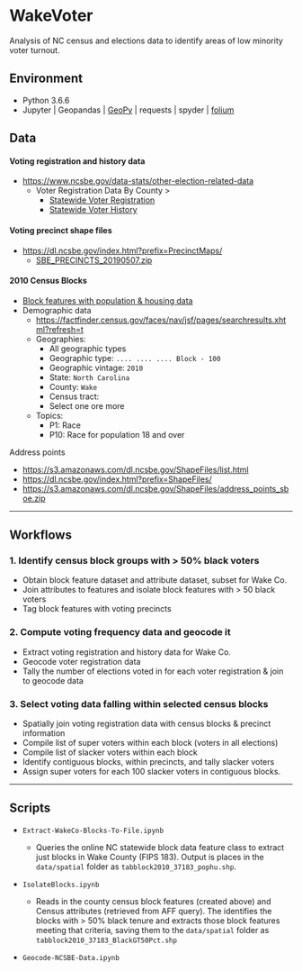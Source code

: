 # WakeVoter

Analysis of NC census and elections data to identify areas of low minority voter turnout. 



## Environment

* Python 3.6.6
* Jupyter | Geopandas | [GeoPy](https://github.com/geopy/geopy) | requests | spyder | [folium](http://python-visualization.github.io/folium/) 



## Data

#### Voting registration and history data

* https://www.ncsbe.gov/data-stats/other-election-related-data 
  * Voter Registration Data By County > 
    * [Statewide Voter Registration](http://dl.ncsbe.gov/data/ncvoter_Statewide.zip)
    *  [Statewide Voter History](http://dl.ncsbe.gov/data/ncvhis_Statewide.zip)

#### Voting precinct shape files 

* <https://dl.ncsbe.gov/index.html?prefix=PrecinctMaps/>
  * [SBE_PRECINCTS_20190507.zip](https://s3.amazonaws.com/dl.ncsbe.gov/PrecinctMaps/SBE_PRECINCTS_20190507.zip)  

#### 2010 Census Blocks 

* [Block features with population & housing data](https://www2.census.gov/geo/tiger/TIGER2010BLKPOPHU/tabblock2010_37_pophu.zip)
* Demographic data
  * https://factfinder.census.gov/faces/nav/jsf/pages/searchresults.xhtml?refresh=t
  * Geographies: 
    * All geographic types
    * Geographic type: `.... .... .... Block - 100`
    * Geographic vintage: `2010`
    * State: `North Carolina`
    * County: `Wake`
    * Census tract: 
    * Select one ore more
  * Topics: 
    * P1: Race
    * P10: Race for population 18 and over

Address points

* https://s3.amazonaws.com/dl.ncsbe.gov/ShapeFiles/list.html
* https://dl.ncsbe.gov/index.html?prefix=ShapeFiles/
* https://s3.amazonaws.com/dl.ncsbe.gov/ShapeFiles/address_points_sboe.zip

---

## Workflows

### 1. Identify census block groups with > 50% black voters

* Obtain block feature dataset and attribute dataset, subset for Wake Co.
* Join attributes to features and isolate block features with > 50 black voters
* Tag block features with voting precincts

### 2. Compute voting frequency data and geocode it

* Extract voting registration and history data for Wake Co. 
* Geocode voter registration data
* Tally the number of elections voted in for each voter registration & join to geocode data

### 3. Select voting data falling within selected census blocks

* Spatially join voting registration data with census blocks & precinct information
* Compile list of super voters within each block (voters in all elections)
* Compile list of slacker voters within each block
* Identify contiguous blocks, within precincts, and tally slacker voters 
* Assign super voters for each 100 slacker voters in contiguous blocks.

---

## Scripts

* `Extract-WakeCo-Blocks-To-File.ipynb` 
  * Queries the online NC statewide block data feature class to extract just blocks in Wake County (FIPS 183). Output is places in the `data/spatial` folder as `tabblock2010_37183_pophu.shp`.

* `IsolateBlocks.ipynb`
  * Reads in the county census block features (created above) and Census attributes (retrieved from AFF query). The identifies the blocks with > 50% black tenure and extracts those block features meeting that criteria, saving them to the `data/spatial` folder as `tabblock2010_37183_BlackGT50Pct.shp`
* `Geocode-NCSBE-Data.ipynb` 

